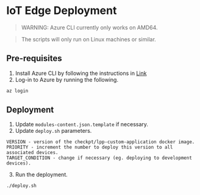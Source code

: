 # IoT Edge Deployment

> WARNING: Azure CLI currently only works on AMD64.

> The scripts will only run on Linux machines or similar.

## Pre-requisites
1. Install Azure CLI by following the instructions in [Link](https://learn.microsoft.com/en-us/cli/azure/install-azure-cli-linux?pivots=apt)
2. Log-in to Azure by running the following.
```bash
az login
```

## Deployment
1. Update `modules-content.json.template` if necessary.
2. Update `deploy.sh` parameters.
```
VERSION - version of the checkpt/lpp-custom-application docker image.
PRIORITY - increment the number to deploy this version to all associated devices.
TARGET_CONDITION - change if necessary (eg. deploying to development devices).
```
3. Run the deployment.
```bash
./deploy.sh
```
